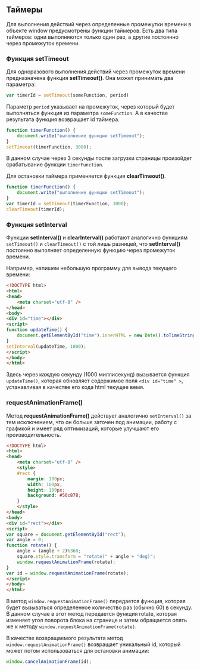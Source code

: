 ## Таймеры

Для выполнения действий через определенные промежутки времени в объекте window предусмотрены функции таймеров. Есть два типа таймеров: 
одни выполняются только один раз, а другие постоянно через промежуток времени.

### Функция setTimeout

Для одноразового выполнения действий через промежуток времени предназначена функция **setTimeout()**. Она может принимать два параметра:

```js
var timerId = setTimeout(someFunction, period)
```

Параметр `period` указывает на промежуток, через который будет выполняться функция из параметра `someFunction`. А в качестве результата функция возвращает id таймера.

```js
function timerFunction() {
    document.write("выполнение функции setTimeout");
}
setTimeout(timerFunction, 3000);
```

В данном случае через 3 секунды после загрузки страницы произойдет срабатывание функции `timerFunction`.

Для остановки таймера применяется функция **clearTimeout()**.

```js
function timerFunction() {
    document.write("выполнение функции setTimeout");
}
var timerId = setTimeout(timerFunction, 3000);
clearTimeout(timerId);
```

### Функция setInterval

Функции **setInterval()** и **clearInterval()** работают аналогично функциям 
`setTimeout()` и `clearTimeout()` с той лишь разницей, что **setInterval()** постоянно выполняет 
определенную функцию через промежуток времени.

Например, напишем небольшую программу для вывода текущего времени:

```html
<!DOCTYPE html>
<html>
<head>
    <meta charset="utf-8" />
</head>
<body>
<div id="time"></div>
<script>
function updateTime() {
    document.getElementById("time").innerHTML = new Date().toTimeString();
}
setInterval(updateTime, 1000);
</script>
</body>
</html>
```

Здесь через каждую секунду (1000 миллисекунд) вызывается функция `updateTime()`, которая обновляет содержимое поля 
`<div id="time" >`, устанавливая в качестве его кода html текущее вемя.

### requestAnimationFrame()

Метод **requestAnimationFrame()** действует аналогично `setInterval()` за тем исключением, 
что он больше заточен под анимации, работу с графикой и имеет ряд оптимизаций, которые улучшают его производительность.

```html
<!DOCTYPE html>
<html>
<head>
    <meta charset="utf-8" />
    <style>
    #rect {
        margin: 100px;
        width: 100px;
        height: 100px;
        background: #50c878;
    }
    </style>
</head>
<body>
<div id="rect"></div>
<script>
var square = document.getElementById("rect");
var angle = 0;
function rotate() {
    angle = (angle + 2)%360;
    square.style.transform = "rotate(" + angle + "deg)";
    window.requestAnimationFrame(rotate);
}
var id = window.requestAnimationFrame(rotate);
</script>
</body>
</html>
```

В метод `window.requestAnimationFrame()` передается функция, которая будет вызываться определенное количество раз (обычно 60) в секунду. 
В данном случае в этот метод передается функция rotate, которая изменяет угол поворота блока на странице и затем обращается опять же к методу 
`window.requestAnimationFrame(rotate)`.

В качестве возвращаемого результата метод `window.requestAnimationFrame()` возвращает уникальный id, который может потом использоваться для 
остановки анимации:

```js
window.cancelAnimationFrame(id);
```

